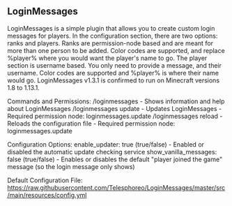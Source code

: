## LoginMessages
LoginMessages is a simple plugin that allows you to create custom login messages for players. In the configuration section, there are two options: ranks and players. Ranks are permission-node based and are meant for more than one person to be added. Color codes are supported, and replace %player% where you would want the player's name to go. The player section is username based. You only need to provide a message, and their username. Color codes are supported and %player% is where their name would go.
LoginMessages v1.3.1 is confirmed to run on Minecraft versions 1.8 to 1.13.1.

Commands and Permissions:
/loginmessages - Shows information and help about LoginMessages
/loginmessages update - Updates LoginMessages - Required permission node: loginmessages.update
/loginmessages reload - Reloads the configuration file - Required permission node: loginmessages.update

Configuration Options:
enable_updater: true (true/false) - Enabled or disabled the automatic update checking service
 show_vanilla_messages: false (true/false) - Enables or disables the default "player joined the game" message (so the login message only shows)

Default Configuration File: https://raw.githubusercontent.com/Telesphoreo/LoginMessages/master/src/main/resources/config.yml

